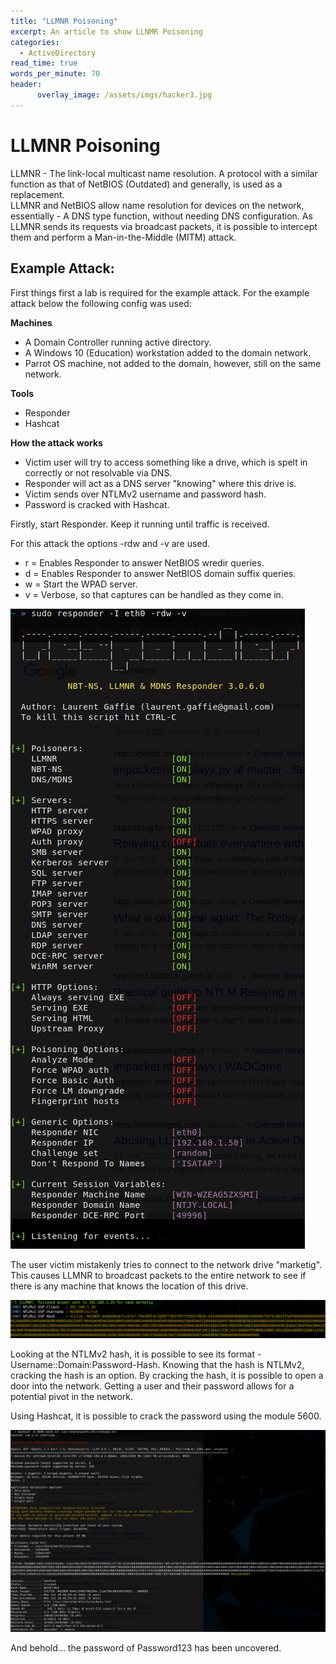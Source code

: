 ```yaml
---
title: "LLMNR Poisoning"
excerpt: An article to show LLNMR Poisoning
categories:
  - ActiveDirectory
read_time: true
words_per_minute: 70
header:
      overlay_image: /assets/imgs/hacker3.jpg
---
```



# LLMNR Poisoning

LLMNR - The link-local multicast name resolution. A protocol with a similar function as that of NetBIOS (Outdated) and generally, is used as a replacement.  
LLMNR and NetBIOS allow name resolution for devices on the network, essentially - A DNS type function, without needing DNS configuration. As LLMNR sends its requests via broadcast packets, it is possible to intercept them and perform a Man-in-the-Middle (MITM) attack.


## Example Attack:

First things first a lab is required for the example attack. For the example attack below the following config was used:

**Machines**
- A Domain Controller running active directory.
- A Windows 10 (Education) workstation added to the domain network.
- Parrot OS machine, not added to the domain, however, still on the same network.

**Tools**
- Responder
- Hashcat

**How the attack works**
- Victim user will try to access something like a drive, which is spelt in correctly or not resolvable via DNS.
- Responder will act as a DNS server "knowing" where this drive is.
- Victim sends over NTLMv2 username and password hash.
- Password is cracked with Hashcat. 

Firstly, start Responder. Keep it running until traffic is received.

For this attack the options -rdw and -v are used. 
- r = Enables Responder to answer NetBIOS wredir queries.
- d = Enables Responder to answer NetBIOS domain suffix queries.
- w = Start the WPAD server.
- v = Verbose, so that captures can be handled as they come in.

![Responder](/assets/imgs/Posts/LLMNR/Responder.png)

The user victim mistakenly tries to connect to the network drive "marketig". This causes LLMNR to broadcast packets to the entire network to see if there is any machine that knows the location of this drive.

![Responder Catch](/assets/imgs/Posts/LLMNR/Responder_Catch.png)

Looking at the NTLMv2 hash, it is possible to see its format - Username::Domain:Password-Hash. Knowing that the hash is NTLMv2, cracking the hash is an option. By cracking the hash, it is possible to open a door into the network. Getting a user and their password allows for a potential pivot in the network.

Using Hashcat, it is possible to crack the password using the module 5600.

![Responder Catch](/assets/imgs/Posts/LLMNR/Hashcat.png)

And behold... the password of Password123 has been uncovered.